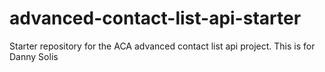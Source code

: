 # advanced-contact-list-api-starter

Starter repository for the ACA advanced contact list api project.
This is for Danny Solis
